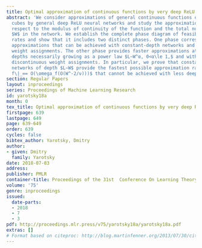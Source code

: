```yaml
---
title: Optimal approximation of continuous functions by very deep ReLU networks
abstract: 'We consider approximations of general continuous functions on finite-dimensional
  cubes by general deep ReLU neural networks and study the approximation rates with
  respect to the modulus of continuity of the function and the total number of weights
  $W$ in the network. We establish the complete phase diagram of feasible approximation
  rates and show that it includes two distinct phases. One phase corresponds to slower
  approximations that can be achieved with constant-depth networks and continuous
  weight assignments. The other phase provides faster approximations at the cost of
  depths necessarily growing as a power law $L∼W^α, 0<α\le 1,$ and with necessarily
  discontinuous weight assignments. In particular, we prove that constant-width fully-connected
  networks of depth $L∼W$ provide the fastest possible approximation rate $\|f-\widetilde
  f\|_∞= O(\omega_f(O(W^-2/ν)))$ that cannot be achieved with less deep networks. '
section: Regular Papers
layout: inproceedings
series: Proceedings of Machine Learning Research
id: yarotsky18a
month: 0
tex_title: Optimal approximation of continuous functions by very deep ReLU networks
firstpage: 639
lastpage: 649
page: 639-649
order: 639
cycles: false
bibtex_author: Yarotsky, Dmitry
author:
- given: Dmitry
  family: Yarotsky
date: 2018-07-03
address: 
publisher: PMLR
container-title: Proceedings of the 31st  Conference On Learning Theory
volume: '75'
genre: inproceedings
issued:
  date-parts:
  - 2018
  - 7
  - 3
pdf: http://proceedings.mlr.press/v75/yarotsky18a/yarotsky18a.pdf
extras: []
# Format based on citeproc: http://blog.martinfenner.org/2013/07/30/citeproc-yaml-for-bibliographies/
---
```

